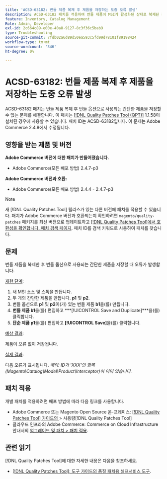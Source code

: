 ```yaml
---
title: 'ACSD-63182: 번들 제품 복제 후 제품을 저장하는 도중 오류 발생'
description: ACSD-63182 패치를 적용하여 번들 제품이 MSI가 활성화된 상태로 복제된 후 제품을 저장하는 동안 오류가 발생하는 Adobe Commerce 문제를 해결합니다.
feature: Inventory, Catalog Management
Role: Admin, Developer
exl-id: 2c664c89-e00e-40a8-9127-8c3f36c5bab9
type: Troubleshooting
source-git-commit: 7fdb02a6d89d50ea593c5fd99d78101f89198424
workflow-type: tm+mt
source-wordcount: '346'
ht-degree: 0%

---
```


# ACSD-63182: 번들 제품 복제 후 제품을 저장하는 도중 오류 발생

ACSD-63182 패치는 번들 제품 복제 후 번들 옵션으로 사용되는 간단한 제품을 저장할 수 없는 문제를 해결합니다. 이 패치는 [[!DNL Quality Patches Tool (QPT)]](/help/tools/quality-patches-tool/quality-patches-tool-to-self-serve-quality-patches.md) 1.1.58이 설치된 경우에 사용할 수 있습니다. 패치 ID는 ACSD-63182입니다. 이 문제는 Adobe Commerce 2.4.8에서 수정됩니다.

## 영향을 받는 제품 및 버전

**Adobe Commerce 버전에 대한 패치가 만들어졌습니다.**

* Adobe Commerce(모든 배포 방법) 2.4.7-p3

**Adobe Commerce 버전과 호환:**

* Adobe Commerce(모든 배포 방법) 2.4.4 - 2.4.7-p3

>[!NOTE]
>
>새 [!DNL Quality Patches Tool] 릴리스가 있는 다른 버전에 패치를 적용할 수 있습니다. 패치가 Adobe Commerce 버전과 호환되는지 확인하려면 `magento/quality-patches` 패키지를 최신 버전으로 업데이트하고 [[!DNL Quality Patches Tool]에서 호환성을 확인합니다. 패치 검색 페이지](https://experienceleague.adobe.com/tools/commerce-quality-patches/index.html). 패치 ID를 검색 키워드로 사용하여 패치를 찾습니다.

## 문제

번들 제품을 복제한 후 번들 옵션으로 사용되는 간단한 제품을 저장할 때 오류가 발생합니다.

<u>재현 단계</u>:

1. 새 MSI 소스 및 스톡을 만듭니다.
1. 두 개의 간단한 제품을 만듭니다. **p1** 및 **p2**.
1. 번들 옵션으로 **p1** 및 **p2**&#x200B;이(가) 있는 번들 제품 **b1**&#x200B;을(를) 만듭니다.
1. **번들 제품 b1**&#x200B;을(를) 편집하고 ***[!UICONTROL Save and Duplicate]***을(를) 클릭합니다.
1. **단순 제품 p1**&#x200B;을(를) 편집하고 **[!UICONTROL Save]**&#x200B;을(를) 클릭합니다.

<u>예상 결과</u>:

제품이 오류 없이 저장됩니다.

<u>실제 결과</u>:

다음 오류가 표시됩니다.
*예외: ID가 &#39;XXX&#39;인 항목(Magento\Catalog\Model\Product\Interceptor)이 이미 있습니다.*

## 패치 적용

개별 패치를 적용하려면 배포 방법에 따라 다음 링크를 사용합니다.

* Adobe Commerce 또는 Magento Open Source 온-프레미스: [[!DNL Quality Patches Tool]  가이드의 ](/help/tools/quality-patches-tool/usage.md)> 사용량[!DNL Quality Patches Tool]
* 클라우드 인프라의 Adobe Commerce: Commerce on Cloud Infrastructure 안내서의 [업그레이드 및 패치 > 패치 적용](https://experienceleague.adobe.com/docs/commerce-cloud-service/user-guide/develop/upgrade/apply-patches.html).

## 관련 읽기

[!DNL Quality Patches Tool]에 대한 자세한 내용은 다음을 참조하세요.

* [[!DNL Quality Patches Tool]: 도구 가이드의 품질 패치용 셀프서비스 도구](/help/tools/quality-patches-tool/quality-patches-tool-to-self-serve-quality-patches.md).
